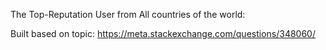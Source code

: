 The Top-Reputation User from All countries of the world:

Built based on topic: https://meta.stackexchange.com/questions/348060/
